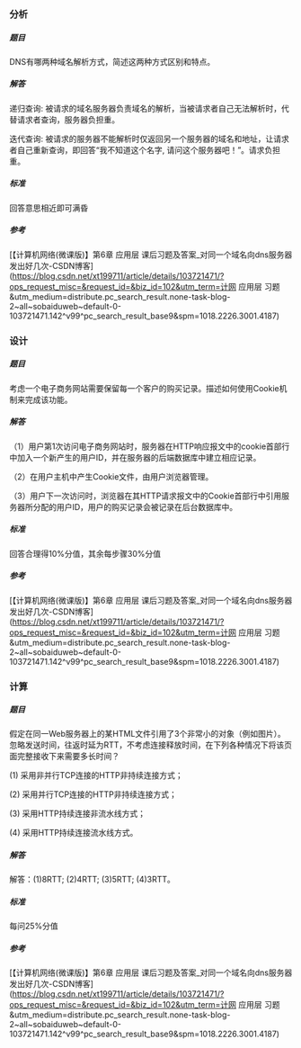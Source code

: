 ### 分析

##### 题目

DNS有哪两种域名解析方式，简述这两种方式区别和特点。

##### 解答

递归查询: 被请求的域名服务器负责域名的解析，当被请求者自己无法解析时，代替请求者查询，服务器负担重。

迭代查询: 被请求的服务器不能解析时仅返回另一个服务器的域名和地址，让请求者自己重新查询，即回答“我不知道这个名字, 请问这个服务器吧！”。请求负担重。

##### 标准

回答意思相近即可满昏

##### 参考

[【计算机网络(微课版)】第6章 应用层 课后习题及答案_对同一个域名向dns服务器发出好几次-CSDN博客](https://blog.csdn.net/xt199711/article/details/103721471/?ops_request_misc=&request_id=&biz_id=102&utm_term=计网 应用层 习题&utm_medium=distribute.pc_search_result.none-task-blog-2~all~sobaiduweb~default-0-103721471.142^v99^pc_search_result_base9&spm=1018.2226.3001.4187)

### 设计

##### 题目

考虑一个电子商务网站需要保留每一个客户的购买记录。描述如何使用Cookie机制来完成该功能。

##### 解答

（1）用户第1次访问电子商务网站时，服务器在HTTP响应报文中的cookie首部行中加入一个新产生的用户ID，并在服务器的后端数据库中建立相应记录。

（2）在用户主机中产生Cookie文件，由用户浏览器管理。

（3）用户下一次访问时，浏览器在其HTTP请求报文中的Cookie首部行中引用服务器所分配的用户ID，用户的购买记录会被记录在后台数据库中。

##### 标准

回答合理得10%分值，其余每步骤30%分值

##### 参考

[【计算机网络(微课版)】第6章 应用层 课后习题及答案_对同一个域名向dns服务器发出好几次-CSDN博客](https://blog.csdn.net/xt199711/article/details/103721471/?ops_request_misc=&request_id=&biz_id=102&utm_term=计网 应用层 习题&utm_medium=distribute.pc_search_result.none-task-blog-2~all~sobaiduweb~default-0-103721471.142^v99^pc_search_result_base9&spm=1018.2226.3001.4187)

### 计算

##### 题目

假定在同一Web服务器上的某HTML文件引用了3个非常小的对象（例如图片）。忽略发送时间，往返时延为RTT，不考虑连接释放时间，在下列各种情况下将该页面完整接收下来需要多长时间？

(1) 采用非并行TCP连接的HTTP非持续连接方式；

(2) 采用并行TCP连接的HTTP非持续连接方式；

(3) 采用HTTP持续连接非流水线方式；

(4) 采用HTTP持续连接流水线方式。

##### 解答

解答：(1)8RTT; (2)4RTT; (3)5RTT; (4)3RTT。

##### 标准

每问25%分值

##### 参考

[【计算机网络(微课版)】第6章 应用层 课后习题及答案_对同一个域名向dns服务器发出好几次-CSDN博客](https://blog.csdn.net/xt199711/article/details/103721471/?ops_request_misc=&request_id=&biz_id=102&utm_term=计网 应用层 习题&utm_medium=distribute.pc_search_result.none-task-blog-2~all~sobaiduweb~default-0-103721471.142^v99^pc_search_result_base9&spm=1018.2226.3001.4187)